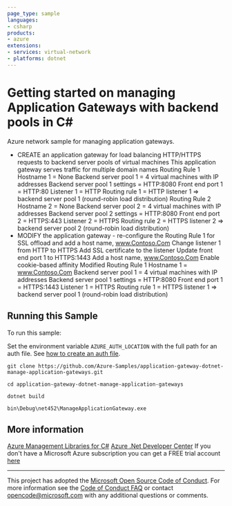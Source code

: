 ```yaml
---
page_type: sample
languages:
- csharp
products:
- azure
extensions:
- services: virtual-network
- platforms: dotnet
---
```


# Getting started on managing Application Gateways with backend pools in C# #

 Azure network sample for managing application gateways.
  - CREATE an application gateway for load balancing
    HTTP/HTTPS requests to backend server pools of virtual machines
    This application gateway serves traffic for multiple
    domain names
    Routing Rule 1
    Hostname 1 = None
    Backend server pool 1 = 4 virtual machines with IP addresses
    Backend server pool 1 settings = HTTP:8080
    Front end port 1 = HTTP:80
    Listener 1 = HTTP
    Routing rule 1 = HTTP listener 1 => backend server pool 1
    (round-robin load distribution)
    Routing Rule 2
    Hostname 2 = None
    Backend server pool 2 = 4 virtual machines with IP addresses
    Backend server pool 2 settings = HTTP:8080
    Front end port 2 = HTTPS:443
    Listener 2 = HTTPS
    Routing rule 2 = HTTPS listener 2 => backend server pool 2
    (round-robin load distribution)
  - MODIFY the application gateway - re-configure the Routing Rule 1 for SSL offload and
    add a host name, www.Contoso.Com
    Change listener 1 from HTTP to HTTPS
    Add SSL certificate to the listener
    Update front end port 1 to HTTPS:1443
    Add a host name, www.Contoso.Com
    Enable cookie-based affinity
    Modified Routing Rule 1
    Hostname 1 = www.Contoso.Com
    Backend server pool 1 = 4 virtual machines with IP addresses
    Backend server pool 1 settings = HTTP:8080
    Front end port 1 = HTTPS:1443
    Listener 1 = HTTPS
    Routing rule 1 = HTTPS listener 1 => backend server pool 1
    (round-robin load distribution)


## Running this Sample ##

To run this sample:

Set the environment variable `AZURE_AUTH_LOCATION` with the full path for an auth file. See [how to create an auth file](https://github.com/Azure/azure-libraries-for-net/blob/master/AUTH.md).

    git clone https://github.com/Azure-Samples/application-gateway-dotnet-manage-application-gateways.git

    cd application-gateway-dotnet-manage-application-gateways

    dotnet build

    bin\Debug\net452\ManageApplicationGateway.exe

## More information ##

[Azure Management Libraries for C#](https://github.com/Azure/azure-sdk-for-net/tree/Fluent)
[Azure .Net Developer Center](https://azure.microsoft.com/en-us/develop/net/)
If you don't have a Microsoft Azure subscription you can get a FREE trial account [here](http://go.microsoft.com/fwlink/?LinkId=330212)

---

This project has adopted the [Microsoft Open Source Code of Conduct](https://opensource.microsoft.com/codeofconduct/). For more information see the [Code of Conduct FAQ](https://opensource.microsoft.com/codeofconduct/faq/) or contact [opencode@microsoft.com](mailto:opencode@microsoft.com) with any additional questions or comments.